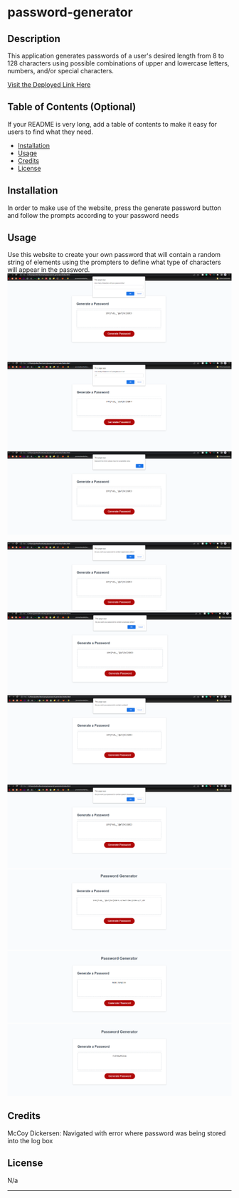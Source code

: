 # password-generator
## Description 

This application generates passwords of a user's desired length from 8 to 128 characters using possible combinations of upper and lowercase letters, numbers, and/or special characters.

[Visit the Deployed Link Here](https://joshmatsumoto.github.io/password-generator/)


## Table of Contents (Optional)

If your README is very long, add a table of contents to make it easy for users to find what they need.

* [Installation](#installation)
* [Usage](#usage)
* [Credits](#credits)
* [License](#license)


## Installation

In order to make use of the website, press the generate password button and follow the prompts according to  your password needs

## Usage 

Use this website to create your own password that will contain a random string of elements using the prompters to define what type of characters will appear in the password.
![password length prompt](\assets\images\passlength.png)
![password is too short example](\assets\images\passtooshort.png)
![resulting alert](\assets\images\passtooshortalert.png)

![charachter set conditions](\assets\images\ucasecond.png)
![charachter set conditions](\assets\images\lcasecond.png)
![charachter set conditions](\assets\images\numcond.png)
![charachter set conditions](\assets\images\speccond.png)
![password example with all conditions applied](\assets\images\allcond.png)
![password example with only uppercase condition applied](\assets\images\ucaseonly.png)
![password example with lowercase and uppercase conditions applied](\assets\images\ucaseandlcase.PNG)

## Credits

McCoy Dickersen: Navigated with error where password was being stored into the log box


## License

N/a

---